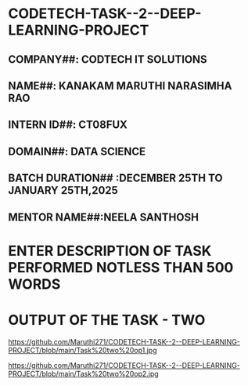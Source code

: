 # CODETECH-TASK--2--DEEP-LEARNING-PROJECT

## COMPANY##: CODTECH IT SOLUTIONS

## NAME##: KANAKAM MARUTHI NARASIMHA RAO

## INTERN ID##: CT08FUX

## DOMAIN##: DATA SCIENCE

## BATCH DURATION## :DECEMBER 25TH TO JANUARY 25TH,2025

## MENTOR NAME##:NEELA SANTHOSH

# ENTER DESCRIPTION OF TASK PERFORMED NOTLESS THAN 500 WORDS

# OUTPUT OF THE TASK - TWO

https://github.com/Maruthi271/CODETECH-TASK--2--DEEP-LEARNING-PROJECT/blob/main/Task%20two%20op1.jpg

https://github.com/Maruthi271/CODETECH-TASK--2--DEEP-LEARNING-PROJECT/blob/main/Task%20two%20op2.jpg
